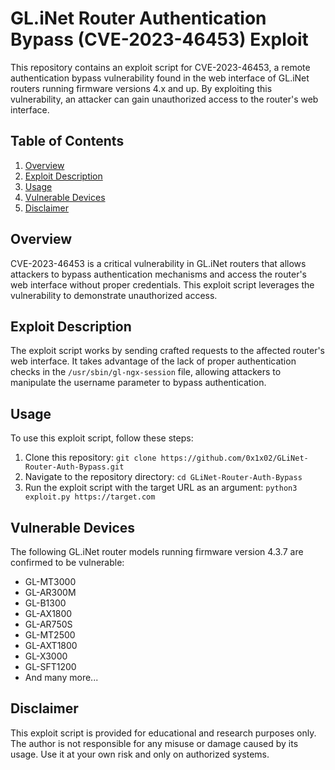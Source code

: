 # GL.iNet Router Authentication Bypass (CVE-2023-46453) Exploit

This repository contains an exploit script for CVE-2023-46453, a remote authentication bypass vulnerability found in the web interface of GL.iNet routers running firmware versions 4.x and up. By exploiting this vulnerability, an attacker can gain unauthorized access to the router's web interface.

## Table of Contents

1. [Overview](#overview)
2. [Exploit Description](#exploit-description)
3. [Usage](#usage)
4. [Vulnerable Devices](#vulnerable-devices)
5. [Disclaimer](#disclaimer)

## Overview

CVE-2023-46453 is a critical vulnerability in GL.iNet routers that allows attackers to bypass authentication mechanisms and access the router's web interface without proper credentials. This exploit script leverages the vulnerability to demonstrate unauthorized access.

## Exploit Description

The exploit script works by sending crafted requests to the affected router's web interface. It takes advantage of the lack of proper authentication checks in the `/usr/sbin/gl-ngx-session` file, allowing attackers to manipulate the username parameter to bypass authentication.

## Usage

To use this exploit script, follow these steps:

1. Clone this repository: `git clone https://github.com/0x1x02/GLiNet-Router-Auth-Bypass.git`
2. Navigate to the repository directory: `cd GLiNet-Router-Auth-Bypass`
3. Run the exploit script with the target URL as an argument: `python3 exploit.py https://target.com`

## Vulnerable Devices

The following GL.iNet router models running firmware version 4.3.7 are confirmed to be vulnerable:

- GL-MT3000
- GL-AR300M
- GL-B1300
- GL-AX1800
- GL-AR750S
- GL-MT2500
- GL-AXT1800
- GL-X3000
- GL-SFT1200
- And many more...

## Disclaimer

This exploit script is provided for educational and research purposes only. The author is not responsible for any misuse or damage caused by its usage. Use it at your own risk and only on authorized systems.
